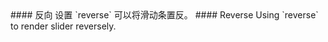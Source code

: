 <cn>
#### 反向
设置 `reverse` 可以将滑动条置反。
</cn>

<us>
#### Reverse
Using `reverse` to render slider reversely.
</us>
